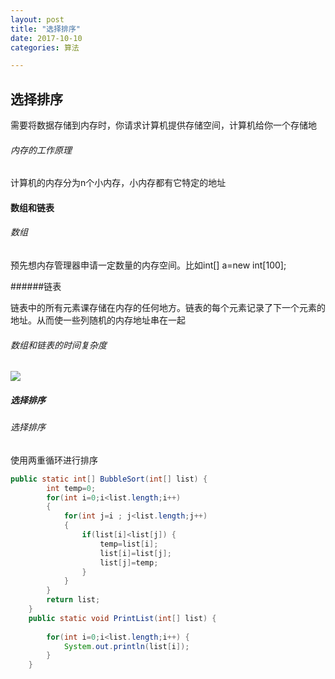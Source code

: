 ```yaml
---
layout: post
title: "选择排序"
date: 2017-10-10
categories: 算法

---
```

## 选择排序
需要将数据存储到内存时，你请求计算机提供存储空间，计算机给你一个存储地
###### 内存的工作原理

计算机的内存分为n个小内存，小内存都有它特定的地址
#### 数组和链表
###### 数组

预先想内存管理器申请一定数量的内存空间。比如int[] a=new int[100];

######链表

链表中的所有元素课存储在内存的任何地方。链表的每个元素记录了下一个元素的地址。从而使一些列随机的内存地址串在一起

###### 数组和链表的时间复杂度
![](pic/1.png)

##### 选择排序

###### 选择排序
使用两重循环进行排序
```java
public static int[] BubbleSort(int[] list) {
		int temp=0;
		for(int i=0;i<list.length;i++)
		{
			for(int j=i ; j<list.length;j++)
			{
				if(list[i]<list[j]) {
					temp=list[i];
					list[i]=list[j];
					list[j]=temp;
				}
			}
		}
		return list;
	}
	public static void PrintList(int[] list) {
		
		for(int i=0;i<list.length;i++) {
			System.out.println(list[i]);
		}
	}
```
